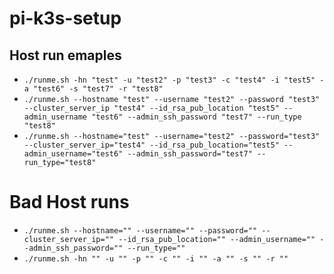 # pi-k3s-setup

## Host run emaples

* `./runme.sh -hn "test" -u "test2" -p "test3" -c "test4" -i "test5" -a "test6" -s "test7" -r "test8"`
* `./runme.sh --hostname "test" --username "test2" --password "test3" --cluster_server_ip "test4" --id_rsa_pub_location "test5" --admin_username "test6" --admin_ssh_password "test7" --run_type "test8"`
* `./runme.sh --hostname="test" --username="test2" --password="test3" --cluster_server_ip="test4" --id_rsa_pub_location="test5" --admin_username="test6" --admin_ssh_password="test7" --run_type="test8"`

# Bad Host runs
* `./runme.sh --hostname="" --username="" --password="" --cluster_server_ip="" --id_rsa_pub_location="" --admin_username="" --admin_ssh_password="" --run_type=""`
* `./runme.sh -hn "" -u "" -p "" -c "" -i "" -a "" -s "" -r ""`
